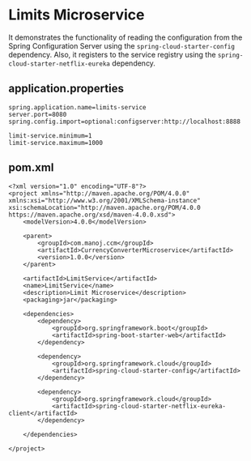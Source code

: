 # Limits Microservice 
It demonstrates the functionality of reading the configuration from the Spring Configuration Server using the `spring-cloud-starter-config` dependency. Also, it registers to the service registry using the `spring-cloud-starter-netflix-eureka` dependency.

## application.properties
```
spring.application.name=limits-service
server.port=8080
spring.config.import=optional:configserver:http://localhost:8888

limit-service.minimum=1
limit-service.maximum=1000
```

## pom.xml
```
<?xml version="1.0" encoding="UTF-8"?>
<project xmlns="http://maven.apache.org/POM/4.0.0" xmlns:xsi="http://www.w3.org/2001/XMLSchema-instance" xsi:schemaLocation="http://maven.apache.org/POM/4.0.0 https://maven.apache.org/xsd/maven-4.0.0.xsd">
	<modelVersion>4.0.0</modelVersion>

	<parent>
		<groupId>com.manoj.ccm</groupId>
		<artifactId>CurrencyConverterMicroservice</artifactId>
		<version>1.0.0</version>
	</parent>

	<artifactId>LimitService</artifactId>
	<name>LimitService</name>
	<description>Limit Microservice</description>
	<packaging>jar</packaging>

	<dependencies>
		<dependency>
			<groupId>org.springframework.boot</groupId>
			<artifactId>spring-boot-starter-web</artifactId>
		</dependency>

		<dependency>
			<groupId>org.springframework.cloud</groupId>
			<artifactId>spring-cloud-starter-config</artifactId>
		</dependency>

		<dependency>
			<groupId>org.springframework.cloud</groupId>
			<artifactId>spring-cloud-starter-netflix-eureka-client</artifactId>
		</dependency>

	</dependencies>

</project>
```
